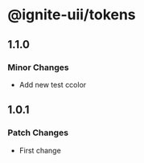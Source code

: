 # @ignite-uii/tokens

## 1.1.0

### Minor Changes

- Add new test ccolor

## 1.0.1

### Patch Changes

- First change
